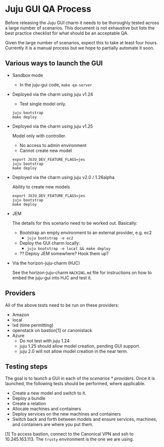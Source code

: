 <!--
QA.md
Copyright 2016 Canonical Ltd.
This work is licensed under the Creative Commons Attribution-Share Alike 3.0
Unported License. To view a copy of this license, visit
http://creativecommons.org/licenses/by-sa/3.0/ or send a letter to Creative
Commons, 171 Second Street, Suite 300, San Francisco, California, 94105, USA.
-->

# Juju GUI QA Process #

Before releasing the Juju GUI charm it needs to be thoroughly tested across a
large number of scenarios. This document is not exhaustive but lists the best
practice checklist for what should be an acceptable QA.

Given the large number of scenarios, expect this to take at least four
hours. Currently it is a manual process but we hope to partially automate it
soon.

## Various ways to launch the GUI ##

* Sandbox mode
  - In the juju-gui code, `make qa-server`

* Deployed via the charm using juju v1.24
  - Test single model only.
  ```
  juju bootstrap
  make deploy
  ```

* Deployed via the charm using juju v1.25

  Model only with controller.
    * No access to admin environment
    * Cannot create new model
  ```
  export JUJU_DEV_FEATURE_FLAGS=jes
  juju bootstrap
  make deploy
  ```

* Deployed via the charm using juju v2.0 / 1.26alpha

  Ability to create new models
  ```
  export JUJU_DEV_FEATURE_FLAGS=jes
  juju bootstrap
  make deploy
  ```

* JEM

  The details for this scenario need to be worked out. Basically:
    * Bootstrap an empty environment to an external provider, e.g. ec2
      * `juju bootstrap -e ec2`
    * Deploy the GUI charm locally:
      * `juju bootstrap -e local && make deploy`
    * ?? Deploy JEM somewhere?  Hook them up?

* Via the horizon-juju-charm (HJC)

  See the horizon-juju-charm `HACKING.md` file for instructions on how to
  embed the juju-gui into HJC and test it.

## Providers ##

All of the above tests need to be run on these providers:

* Amazon
* local
* lxd (time permitting)
* openstack on bastion[1] or canonistack
* Azure
  - Do not test with juju 1.24
  - juju 1.25 should allow model creation, pending GUI support.
  - juju 2.0 will not allow model creation in the near term.

## Testing steps ##

The goal is to launch a GUI in each of the _scenarios_ * _providers_.  Once it is
launched, the following tests should be performed, where applicable.

* Create a new model and switch to it.
* Deploy a bundle
* Create a relation
* Allocate machines and containers
* Deploy services on the new machines and containers
* Switch back and forth between models and ensure services, machines, and
  containers are where you put them.

[1] To access bastion, connect to the Canonical VPN and ssh to
10.245.163.113. The `trusty` environment is the one we are using.
